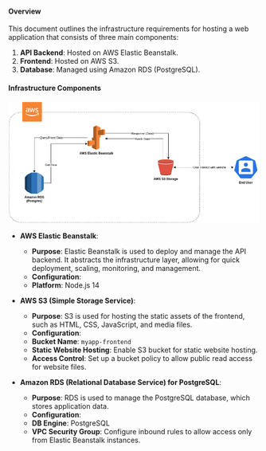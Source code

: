 #### **Overview**
This document outlines the infrastructure requirements for hosting a web application that consists of three main components:
1. **API Backend**: Hosted on AWS Elastic Beanstalk.
2. **Frontend**: Hosted on AWS S3.
3. **Database**: Managed using Amazon RDS (PostgreSQL).

#### **Infrastructure Components**

![Architecture](architecture%20diagram.png)

- **AWS Elastic Beanstalk**:
    - **Purpose**: Elastic Beanstalk is used to deploy and manage the API backend. It abstracts the infrastructure layer, allowing for quick deployment, scaling, monitoring, and management.
    - **Configuration**:
    - **Platform**: Node.js 14

- **AWS S3 (Simple Storage Service)**:
    - **Purpose**: S3 is used for hosting the static assets of the frontend, such as HTML, CSS, JavaScript, and media files.
    - **Configuration**:
    - **Bucket Name**: `myapp-frontend`
    - **Static Website Hosting**: Enable S3 bucket for static website hosting.
    - **Access Control**: Set up a bucket policy to allow public read access for website files.

- **Amazon RDS (Relational Database Service) for PostgreSQL**:
    - **Purpose**: RDS is used to manage the PostgreSQL database, which stores application data.
    - **Configuration**:
    - **DB Engine**: PostgreSQL
    - **VPC Security Group**: Configure inbound rules to allow access only from Elastic Beanstalk instances.